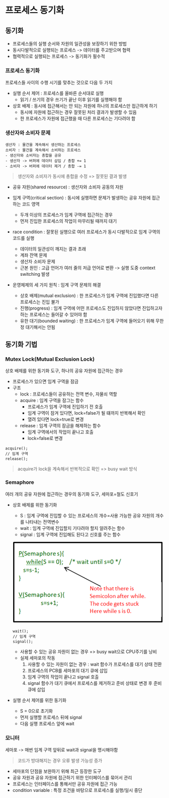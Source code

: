 # 프로세스 동기화
## 동기화
- 프로세스들의 실행 순서와 자원의 일관성을 보장하기 위한 방법
- 동시다발적으로 실행되는 프로세스 -> 데이터를 주고받으며 협력
- 협력적으로 실행되는 프로세스 -> 동기화가 필수적

### 프로세스 동기화
프로세스들 사이의 수행 시기를 맞추는 것으로 다음 두 가지
- 실행 순서 제어 : 프로세스를 올바른 순서대로 실행
  - 읽기 / 쓰기의 경우 쓰기가 끝난 이후 읽기를 실행해야 함
- 상호 배제 : 동시에 접근해서는 안 되는 자원에 하나의 프로세스만 접근하게 하기
  - 동시에 자원에 접근하는 경우 잘못된 처리 결과가 발생할 수 있음
  - 한 프로세스가 자원에 접근했을 때 다른 프로세스는 기다려야 함


### 생산자와 소비자 문제
```
생산자 : 물건을 계속해서 생산하는 프로세스
소비자 : 물건을 계속해서 소비하는 프로세스
- 생산자와 소비자는 총합을 공유
- 생산자 -> 버퍼에 데이터 삽입 / 총합 += 1
- 소비자 -> 버퍼에 데이터 제거 / 총합 -= 1
```
> 생산자와 소비자가 동시에 총합을 수정 => 잘못된 결과 발생

- 공유 자원(shared resource) : 생산자와 소비자 공동의 자원
- 임계 구역(critical section) : 동시에 실행하면 문제가 발생하는 공유 자원에 접근하는 코드 영역
  - 두개 이상의 프로세스가 임계 구역에 접근하는 경우
  - 먼저 진입한 프로세스의 작업이 마무리될 때까지 대기
- race condition : 잘못된 실행으로 여러 프로세스가 동시 다발적으로 임계 구역의 코드를 실행
  - 데이터의 일관성이 깨지는 결과 초래
  - 계좌 잔액 문제
  - 생산자 소비자 문제
  - 근본 원인 : 고급 언어가 여러 줄의 저급 언어로 변환 -> 실행 도중 context switching 발생

- 운영체제의 세 가지 원칙 : 임계 구역 문제의 해결
  - 상호 배제(mutual exclusion) : 한 프로세스가 임계 구역에 진입했다면 다른 프로세스는 진입 불가
  - 진행(progress) : 임계 구역에 어떤 프로세스도 진입하지 않았다면 진입하고자 하는 프로세스는 들어갈 수 있어야 함
  - 유한 대기(bounded waiting) : 한 프로세스가 임계 구역에 들어오기 위해 무한정 대기해서는 안됨


## 동기화 기법

### Mutex Lock(Mutual Exclusion Lock)
상호 배제를 위한 동기화 도구, 하나의 공유 자원에 접근하는 경우

- 프로세스가 있으면 임계 구역을 잠금
- 구조
  - lock : 프로세스들이 공유하는 전역 변수, 자물쇠 역할
  - acquire : 임계 구역을 잠그는 함수
    - 프로세스가 임계 구역에 진입하기 전 호출
    - 임계 구역이 잠겨 있다면, lock=false가 될 떄까지 반복해서 확인
    - 열려 있다면 lock=true로 변경
  - release : 임계 구역의 잠금을 해제하는 함수
    - 임계 구역에서의 작업이 끝나고 호출
    - lock=false로 변경

```
acquire();
// 임계 구역
release();
```
> acquire가 lock을 계속해서 반복적으로 확인 => busy wait 방식

### Semaphore 

여러 개의 공유 자원에 접근하는 경우의 동기화 도구, 세마포=철도 신호기

- 상호 배제를 위한 동기화
  - S : 임계 구역에 진입할 수 있는 프로세스의 개수=사용 가능한 공유 자원의 개수를 나타내는 전역변수
  - wait : 임계 구역에 진입할지 기다려야 할지 알려주는 함수
  - signal : 임계 구역에 진입해도 된다고 신호를 주는 함수

  ![alt text](image.png)
  ```
  wait();
  // 임계 구역
  signal();
  ```
  - 사용할 수 있는 공유 자원이 없는 경우 => busy wait으로 CPU주기를 낭비
  - 실제 세마포의 작동
    1. 사용할 수 있는 자원이 없는 경우 : wait 함수가 프로세스를 대기 상태 전환
    2. 프로세스의 PCB를 세마포의 대기 큐에 삽입
    3. 임계 구역의 작업이 끝나고 signal 호출
    4. signal 함수가 대기 큐에서 프로세스를 제거하고 준비 상태로 변경 후 준비 큐에 삽입

- 실행 순서 제어를 위한 동기화
  - S = 0으로 초기화
  - 먼저 실행할 프로세스 뒤에 signal
  - 다음 실행 프로세스 앞에 wait

### 모니터
세마포 -> 매번 임계 구역 앞뒤로 wait과 signal을 명시해야함
> 코드가 방대해지는 경우 오류 발생 가능성 증가

- 세마포의 단점을 보완하기 위해 최근 등장한 도구
- 공유 자원과 공유 자원에 접근하기 위한 인터페이스를 묶어서 관리
- 프로세스는 인터페이스를 통해서만 공유 자원에 접근 가능
- condition variable : 특정 조건을 바탕으로 프로세스를 실행/일시 중단